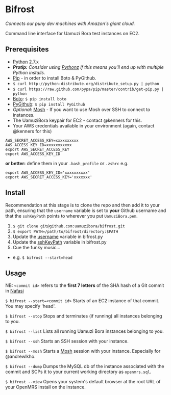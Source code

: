 # Bifrost

_Connects our puny dev machines with Amazon's giant cloud._

Command line interface for Uamuzi Bora test instances on EC2.

## Prerequisites

 * [Python](http://www.python.org/download/) 2.7.x
  * _**Protip:** Consider using [Pythonz](https://github.com/saghul/pythonz) if this means you'll end up with multiple Python installs._
 * [Pip](http://www.pip-installer.org/en/latest/installing.html) - in order to install Boto & PyGithub.
  * `$ curl http://python-distribute.org/distribute_setup.py | python`
  * `$ curl https://raw.github.com/pypa/pip/master/contrib/get-pip.py | python`
 * [Boto](https://github.com/boto/boto): `$ pip install boto`
 * [PyGithub](https://github.com/jacquev6/PyGithub): `$ pip install PyGithub`
 * _Optional:_ [Mosh](http://mosh.mit.edu) - If you want to use Mosh over SSH to connect to instances.
 * The UamuziBora keypair for EC2 - contact @kenners for this.
 * Your AWS credentials available in your environment (again, contact @kenners for this)

```shell
AWS_SECRET_ACCESS_KEY=xxxxxxxxxx
AWS_ACCESS_KEY_ID=xxxxxxxxxxx
export AWS_SECRET_ACCESS_KEY
export AWS_ACCESS_KEY_ID
```

**or better:** define them in your `.bash_profile` or `.zshrc` e.g.
```shell
export AWS_ACCESS_KEY_ID='xxxxxxxxxx'
export AWS_SECRET_ACCESS_KEY='xxxxxxx'
```

## Install

Recommendation at this stage is to clone the repo and then add it to your path, ensuring that the `username` variable is set to **your** Github username and that the `sshKeyPath` points to wherever you put `UamuziBora.pem`.

 1. `$ git clone git@github.com:uamuzibora/bifrost.git`
 2. `$ export PATH=/path/to/bifrost/directory:$PATH`
 3. Update the [username](https://github.com/uamuzibora/bifrost/blob/master/bifrost.py#L14) variable in bifrost.py
 4. Update the [sshKeyPath](https://github.com/uamuzibora/bifrost/blob/add-bifrost-start/bifrost.py#L15) variable in bifrost.py
 5. Cue the funky music...
  * e.g. `$ bifrost --start=head`

## Usage

NB: `<commit id>` refers to the **first 7 letters** of the SHA hash of a Git commit in [Nafasi](https://github.com/uamuzibora/nafasi)

`$ bifrost --start=<commit id>` Starts of an EC2 instance of that commit. You may specify 'head'.

`$ bifrost --stop` Stops and terminates (if running) all instances belonging to you.

`$ bifrost --list` Lists all running Uamuzi Bora instances belonging to you.

`$ bifrost --ssh` Starts an SSH session with your instance.

`$ bifrost --mosh` Starts a [Mosh](http://mosh.mit.edu) session with your instance. Especially for @andrewlkho.

`$ bifrost --dump` Dumps the MySQL db of the instance associated with the commit and SCPs it to your current working directory as `openmrs.sql`.

`$ bifrost --view` Opens your system's default browser at the root URL of your OpenMRS install on the instance.
